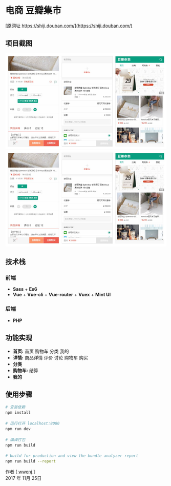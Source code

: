 # 电商 豆瓣集市

 [原网址 https://shiji.douban.com/](https://shiji.douban.com/)
## 项目截图

![预览截图](https://github.com/wwenj/dou-ban/blob/master/Screenshots/md1.jpg)
![预览截图](https://github.com/wwenj/dou-ban/blob/master/Screenshots/md1.jpg)

## 技术栈
### 前端
  * **Sass** + **Es6**
  * **Vue** + **Vue-cli** + **Vue-router** + **Vuex** + **Mint UI**
### 后端
* **PHP**
## 功能实现
* **首页:** 首页 购物车 分类 我的
* **详情:** 商品详情 评价 讨论 购物车 购买
* **分类**
* **购物车:** 结算
* **我的**
## 使用步骤


``` bash
# 安装依赖
npm install

# 运行打开 localhost:8080
npm run dev

# 编译打包
npm run build

# build for production and view the bundle analyzer report
npm run build --report
```

作者 [[ wwenj ]](http://www.wwenj.com/) <br>
2017 年 11月 25日
